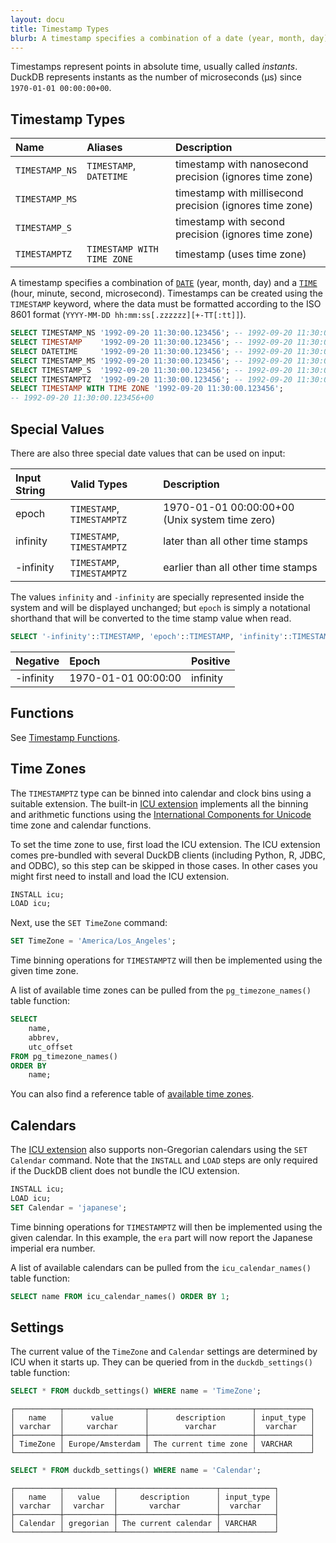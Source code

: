 ```yaml
---
layout: docu
title: Timestamp Types
blurb: A timestamp specifies a combination of a date (year, month, day) and a time (hour, minute, second, microsecond).
---
```


Timestamps represent points in absolute time, usually called *instants*.
DuckDB represents instants as the number of microseconds (µs) since `1970-01-01 00:00:00+00`.

## Timestamp Types

| Name | Aliases | Description |
|:---|:---|:---|
| `TIMESTAMP_NS` | `TIMESTAMP`, `DATETIME`    | timestamp with nanosecond precision (ignores time zone)  |
| `TIMESTAMP_MS` |                            | timestamp with millisecond precision (ignores time zone) |
| `TIMESTAMP_S`  |                            | timestamp with second precision (ignores time zone)      |
| `TIMESTAMPTZ`  | `TIMESTAMP WITH TIME ZONE` | timestamp (uses time zone)                               |

A timestamp specifies a combination of [`DATE`](date) (year, month, day) and a [`TIME`](time) (hour, minute, second, microsecond). Timestamps can be created using the `TIMESTAMP` keyword, where the data must be formatted according to the ISO 8601 format (`YYYY-MM-DD hh:mm:ss[.zzzzzz][+-TT[:tt]]`).

```sql
SELECT TIMESTAMP_NS '1992-09-20 11:30:00.123456'; -- 1992-09-20 11:30:00.123456
SELECT TIMESTAMP    '1992-09-20 11:30:00.123456'; -- 1992-09-20 11:30:00.123456
SELECT DATETIME     '1992-09-20 11:30:00.123456'; -- 1992-09-20 11:30:00.123456
SELECT TIMESTAMP_MS '1992-09-20 11:30:00.123456'; -- 1992-09-20 11:30:00.123
SELECT TIMESTAMP_S  '1992-09-20 11:30:00.123456'; -- 1992-09-20 11:30:00
SELECT TIMESTAMPTZ  '1992-09-20 11:30:00.123456'; -- 1992-09-20 11:30:00.123456+00
SELECT TIMESTAMP WITH TIME ZONE '1992-09-20 11:30:00.123456';
-- 1992-09-20 11:30:00.123456+00
```

## Special Values

There are also three special date values that can be used on input:

<div class="narrow_table"></div>

| Input String | Valid Types                           | Description                                    |
|:-------------|:--------------------------------------|:-----------------------------------------------|
| epoch	       | `TIMESTAMP`, `TIMESTAMPTZ`            | 1970-01-01 00:00:00+00 (Unix system time zero) |
| infinity	   | `TIMESTAMP`, `TIMESTAMPTZ`            | later than all other time stamps               |
| -infinity	   | `TIMESTAMP`, `TIMESTAMPTZ`            | earlier than all other time stamps             |

The values `infinity` and `-infinity` are specially represented inside the system and will be displayed unchanged; 
but `epoch` is simply a notational shorthand that will be converted to the time stamp value when read.

```sql
SELECT '-infinity'::TIMESTAMP, 'epoch'::TIMESTAMP, 'infinity'::TIMESTAMP;
```

<div class="narrow_table"></div>

| Negative  | Epoch               | Positive |
|:----------|:--------------------|:---------|
| -infinity | 1970-01-01 00:00:00 | infinity |

## Functions

See [Timestamp Functions](../../sql/functions/timestamp).

## Time Zones

The `TIMESTAMPTZ` type can be binned into calendar and clock bins using a suitable extension.
The built-in [ICU extension](../../extensions/icu) implements all the binning and arithmetic functions using the
[International Components for Unicode](https://icu.unicode.org) time zone and calendar functions.

To set the time zone to use, first load the ICU extension. The ICU extension comes pre-bundled with several DuckDB clients (including Python, R, JDBC, and ODBC), so this step can be skipped in those cases. In other cases you might first need to install and load the ICU extension.

```sql
INSTALL icu;
LOAD icu;
```

Next, use the `SET TimeZone` command:

```sql
SET TimeZone = 'America/Los_Angeles';
```

Time binning operations for `TIMESTAMPTZ` will then be implemented using the given time zone.

A list of available time zones can be pulled from the `pg_timezone_names()` table function:

```sql
SELECT 
    name,
    abbrev,
    utc_offset 
FROM pg_timezone_names() 
ORDER BY 
    name;
```

You can also find a reference table of [available time zones](../../sql/data_types/timezones).

## Calendars

The [ICU extension](../../extensions/icu) also supports non-Gregorian calendars using the `SET Calendar` command.
Note that the `INSTALL` and `LOAD` steps are only required if the DuckDB client does not bundle the ICU extension.

```sql
INSTALL icu;
LOAD icu;
SET Calendar = 'japanese';
```

Time binning operations for `TIMESTAMPTZ` will then be implemented using the given calendar.
In this example, the `era` part will now report the Japanese imperial era number.

A list of available calendars can be pulled from the `icu_calendar_names()` table function:

```sql
SELECT name FROM icu_calendar_names() ORDER BY 1;
```

## Settings

The current value of the `TimeZone` and `Calendar` settings are determined by ICU when it starts up.
They can be queried from in the `duckdb_settings()` table function:

```sql
SELECT * FROM duckdb_settings() WHERE name = 'TimeZone';
```
```text
┌──────────┬──────────────────┬───────────────────────┬────────────┐
│   name   │      value       │      description      │ input_type │
│ varchar  │     varchar      │        varchar        │  varchar   │
├──────────┼──────────────────┼───────────────────────┼────────────┤
│ TimeZone │ Europe/Amsterdam │ The current time zone │ VARCHAR    │
└──────────┴──────────────────┴───────────────────────┴────────────┘
```
```sql
SELECT * FROM duckdb_settings() WHERE name = 'Calendar';
```
```text
┌──────────┬───────────┬──────────────────────┬────────────┐
│   name   │   value   │     description      │ input_type │
│ varchar  │  varchar  │       varchar        │  varchar   │
├──────────┼───────────┼──────────────────────┼────────────┤
│ Calendar │ gregorian │ The current calendar │ VARCHAR    │
└──────────┴───────────┴──────────────────────┴────────────┘
```
